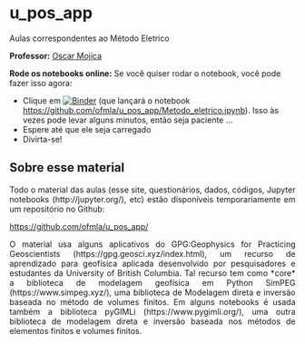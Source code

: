 # u_pos_app

<p style='text-align: justify;'> Aulas correspondentes ao Método Eletrico</p>

**Professor:** [Oscar Mojica](http://github.com/ofmla)

**Rode os notebooks online:** Se você quiser rodar o notebook, você pode fazer isso agora:

* Clique em [![Binder](https://mybinder.org/badge_logo.svg)](https://mybinder.org/v2/gh/ofmla/u_pos_app/HEAD?labpath=Metodo_eletrico.ipynb) (que lançará o notebook https://github.com/ofmla/u_pos_app/Metodo_eletrico.ipynb). Isso às vezes pode levar alguns minutos, então seja paciente ...
* Espere até que ele seja carregado
* Divirta-se!

## Sobre esse material
<p style='text-align: justify;'> Todo o material das aulas (esse site, questionários, dados, códigos, Jupyter notebooks (http://jupyter.org/), etc) estão disponíveis temporariamente em um repositório no Github: </p>

https://github.com/ofmla/u_pos_app/

<p style='text-align: justify;'> O material usa alguns aplicativos do GPG:Geophysics for Practicing Geoscientists (https://gpg.geosci.xyz/index.html), um recurso de aprendizado para geofísica aplicada desenvolvido por pesquisadores e estudantes da University of British Columbia. Tal recurso tem como *core* a biblioteca de modelagem geofísica em Python SimPEG (https://www.simpeg.xyz/), uma biblioteca de Modelagem direta e inversão baseada no método de volumes finitos. Em alguns notebooks é usada também a biblioteca pyGIMLi (https://www.pygimli.org/), uma outra biblioteca de modelagem direta e inversão  baseada nos métodos de elementos finitos e volumes finitos. </p>
